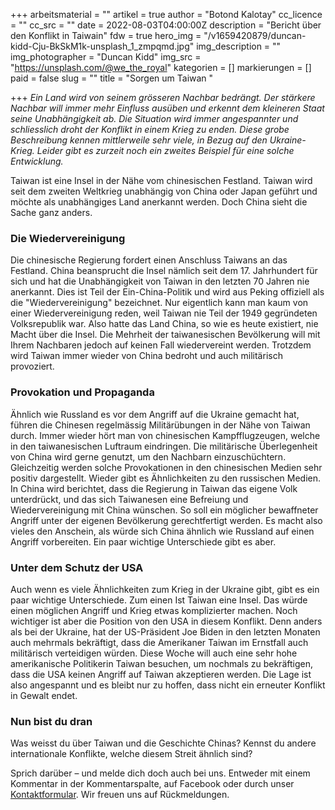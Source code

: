 +++
arbeitsmaterial = ""
artikel = true
author = "Botond Kalotay"
cc_licence = ""
cc_src = ""
date = 2022-08-03T04:00:00Z
description = "Bericht über den Konflikt in Taiwain"
fdw = true
hero_img = "/v1659420879/duncan-kidd-Cju-BkSkM1k-unsplash_1_zmpqmd.jpg"
img_description = ""
img_photographer = "Duncan Kidd"
img_src = "https://unsplash.com/@we_the_royal"
kategorien = []
markierungen = []
paid = false
slug = ""
title = "Sorgen um Taiwan "

+++
_Ein Land wird von seinem grösseren Nachbar bedrängt. Der stärkere Nachbar will immer mehr Einfluss ausüben und erkennt dem kleineren Staat seine Unabhängigkeit ab. Die Situation wird immer angespannter und schliesslich droht der Konflikt in einem Krieg zu enden. Diese grobe Beschreibung kennen mittlerweile sehr viele, in Bezug auf den Ukraine-Krieg. Leider gibt es zurzeit noch ein zweites Beispiel für eine solche Entwicklung._

Taiwan ist eine Insel in der Nähe vom chinesischen Festland. Taiwan wird seit dem zweiten Weltkrieg unabhängig von China oder Japan geführt und möchte als unabhängiges Land anerkannt werden. Doch China sieht die Sache ganz anders.

### Die Wiedervereinigung

Die chinesische Regierung fordert einen Anschluss Taiwans an das Festland. China beansprucht die Insel nämlich seit dem 17. Jahrhundert für sich und hat die Unabhängigkeit von Taiwan in den letzten 70 Jahren nie anerkannt. Dies ist Teil der Ein-China-Politik und wird aus Peking offiziell als die "Wiedervereinigung" bezeichnet. Nur eigentlich kann man kaum von einer Wiedervereinigung reden, weil Taiwan nie Teil der 1949 gegründeten Volksrepublik war. Also hatte das Land China, so wie es heute existiert, nie Macht über die Insel. Die Mehrheit der taiwanesischen Bevölkerung will mit Ihrem Nachbaren jedoch auf keinen Fall wiedervereint werden. Trotzdem wird Taiwan immer wieder von China bedroht und auch militärisch provoziert.

### Provokation und Propaganda

Ähnlich wie Russland es vor dem Angriff auf die Ukraine gemacht hat, führen die Chinesen regelmässig Militärübungen in der Nähe von Taiwan durch. Immer wieder hört man von chinesischen Kampfflugzeugen, welche in den taiwanesischen Luftraum eindringen. Die militärische Überlegenheit von China wird gerne genutzt, um den Nachbarn einzuschüchtern. Gleichzeitig werden solche Provokationen in den chinesischen Medien sehr positiv dargestellt. Wieder gibt es Ähnlichkeiten zu den russischen Medien. In China wird berichtet, dass die Regierung in Taiwan das eigene Volk unterdrückt, und das sich Taiwanesen eine Befreiung und Wiedervereinigung mit China wünschen. So soll ein möglicher bewaffneter Angriff unter der eigenen Bevölkerung gerechtfertigt werden. Es macht also vieles den Anschein, als würde sich China ähnlich wie Russland auf einen Angriff vorbereiten. Ein paar wichtige Unterschiede gibt es aber.

### Unter dem Schutz der USA

Auch wenn es viele Ähnlichkeiten zum Krieg in der Ukraine gibt, gibt es ein paar wichtige Unterschiede. Zum einen Ist Taiwan eine Insel. Das würde einen möglichen Angriff und Krieg etwas komplizierter machen. Noch wichtiger ist aber die Position von den USA in diesem Konflikt. Denn anders als bei der Ukraine, hat der US-Präsident Joe Biden in den letzten Monaten auch mehrmals bekräftigt, dass die Amerikaner Taiwan im Ernstfall auch militärisch verteidigen würden. Diese Woche will auch eine sehr hohe amerikanische Politikerin Taiwan besuchen, um nochmals zu bekräftigen, dass die USA keinen Angriff auf Taiwan akzeptieren werden. Die Lage ist also angespannt und es bleibt nur zu hoffen, dass nicht ein erneuter Konflikt in Gewalt endet.

### Nun bist du dran

Was weisst du über Taiwan und die Geschichte Chinas? Kennst du andere internationale Konflikte, welche diesem Streit ähnlich sind?

Sprich darüber – und melde dich doch auch bei uns. Entweder mit einem Kommentar in der Kommentarspalte, auf Facebook oder durch unser [Kontaktformular](https://www.chinderzytig.ch/kontakt/). Wir freuen uns auf Rückmeldungen.